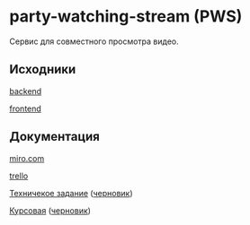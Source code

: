 # party-watching-stream (PWS)

Сервис для совместного просмотра видео.

## Исходники

[backend](https://github.com/party-watching-stream/partyrts-backend)

[frontend](https://github.com/party-watching-stream/partyrts-frontend)

## Документация

[miro.com](https://miro.com/app/board/o9J_lQlOopE=/)

[trello](https://trello.com/b/sGXKb12a/tarasov-tp-project)

[Техничекое задание](https://github.com/party-watching-stream/pws/blob/main/docs/%D0%A2%D0%97.pdf) ([черновик](https://docs.google.com/document/d/1Qcv25sV18sszzWbSP2getCtQbbeQ_5MTa4mzeEwGiJY/edit))

[Курсовая](https://github.com/party-watching-stream/pws/blob/main/docs/%D0%9A%D1%83%D1%80%D1%81%D0%BE%D0%B2%D0%B0%D1%8F.pdf)  ([черновик](https://docs.google.com/document/d/1jTfaIsFS2hKipiPmOIPLYH39EvbibIt6wAPDYMuv6IQ/edit?usp=sharing))